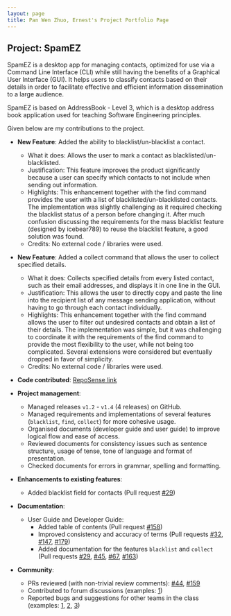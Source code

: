 ```yaml
---
layout: page
title: Pan Wen Zhuo, Ernest's Project Portfolio Page
---
```


## Project: SpamEZ

SpamEZ is a desktop app for managing contacts, optimized for use via a Command Line Interface (CLI) while still having the benefits of a Graphical User Interface (GUI).
It helps users to classify contacts based on their details in order to facilitate effective and efficient information dissemination to a large audience.

SpamEZ is based on AddressBook - Level 3, which is a desktop address book application used for teaching Software Engineering principles.

Given below are my contributions to the project.

* **New Feature**: Added the ability to blacklist/un-blacklist a contact.
  * What it does: Allows the user to mark a contact as blacklisted/un-blacklisted.
  * Justification: This feature improves the product significantly because a user can specify which contacts to not include when sending out information.
  * Highlights: This enhancement together with the find command provides the user with a list of blacklisted/un-blacklisted contacts.
    The implementation was slightly challenging as it required checking the blacklist status of a person before changing it.
    After much confusion discussing the requirements for the mass blacklist feature (designed by icebear789) to reuse the blacklist feature, a good solution was found.
  * Credits: No external code / libraries were used.
  
* **New Feature**: Added a collect command that allows the user to collect specified details.
  * What it does: Collects specified details from every listed contact, such as their email addresses, and displays it in one line in the GUI.
  * Justification: This allows the user to directly copy and paste the line into the recipient list of any message sending application, without having to go through each contact individually.
  * Highlights: This enhancement together with the find command allows the user to filter out undesired contacts and obtain a list of their details.
    The implementation was simple, but it was challenging to coordinate it with the requirements of the find command to provide the most flexibility to the user,
    while not being too complicated. Several extensions were considered but eventually dropped in favor of simplicity.
  * Credits: No external code / libraries were used.

* **Code contributed**: [RepoSense link](https://nus-cs2103-ay2021s2.github.io/tp-dashboard/?search=&sort=totalCommits&sortWithin=title&timeframe=commit&mergegroup=&groupSelect=groupByRepos&breakdown=true&checkedFileTypes=docs~functional-code~test-code~other&since=2021-02-19&tabOpen=true&tabType=authorship&zFR=false&tabAuthor=ampan98&tabRepo=AY2021S2-CS2103-T16-1%2Ftp%5Bmaster%5D&authorshipIsMergeGroup=false&authorshipFileTypes=docs~functional-code~test-code~other&authorshipIsBinaryFileTypeChecked=false)

* **Project management**:
  * Managed releases `v1.2` - `v1.4` (4 releases) on GitHub.
  * Managed requirements and implementations of several features (`blacklist`, `find`, `collect`) for more cohesive usage.
  * Organised documents (developer guide and user guide) to improve logical flow and ease of access.
  * Reviewed documents for consistency issues such as sentence structure, usage of tense, tone of language and format of presentation.
  * Checked documents for errors in grammar, spelling and formatting.

* **Enhancements to existing features**:
  * Added blacklist field for contacts (Pull request [\#29](https://github.com/AY2021S2-CS2103-T16-1/tp/pull/29))

* **Documentation**:
  * User Guide and Developer Guide:
    * Added table of contents (Pull request [\#158](https://github.com/AY2021S2-CS2103-T16-1/tp/pull/158))
    * Improved consistency and accuracy of terms (Pull requests [\#32](https://github.com/AY2021S2-CS2103-T16-1/tp/pull/32), [\#147](https://github.com/AY2021S2-CS2103-T16-1/tp/pull/147), 
      [\#179](https://github.com/AY2021S2-CS2103-T16-1/tp/pull/179))
    * Added documentation for the features `blacklist` and `collect` (Pull requests [\#29](https://github.com/AY2021S2-CS2103-T16-1/tp/pull/29), [\#45](https://github.com/AY2021S2-CS2103-T16-1/tp/pull/45),
      [\#67](https://github.com/AY2021S2-CS2103-T16-1/tp/pull/67), [\#163](https://github.com/AY2021S2-CS2103-T16-1/tp/pull/163))

* **Community**:
  * PRs reviewed (with non-trivial review comments): [\#44](https://github.com/AY2021S2-CS2103-T16-1/tp/pull/44#pullrequestreview-622634722), [\#159](https://github.com/AY2021S2-CS2103-T16-1/tp/pull/159#pullrequestreview-632615017)
  * Contributed to forum discussions (examples: [1](https://github.com/nus-cs2103-AY2021S2/forum/issues/121))
  * Reported bugs and suggestions for other teams in the class (examples: [1](https://github.com/ampan98/ped/issues/8), [2](https://github.com/ampan98/ped/issues/6), [3](https://github.com/ampan98/ped/issues/3))
